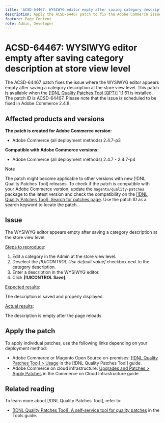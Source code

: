 ```yaml
---
title: 'ACSD-64467: WYSIWYG editor empty after saving category description at store view level'
description: Apply the ACSD-64467 patch to fix the Adobe Commerce issue where the WYSIWYG editor appears empty after saving a category description at the store view level.
feature: Page Content
role: Admin, Developer
---
```

# ACSD-64467: WYSIWYG editor empty after saving category description at store view level

The ACSD-64467 patch fixes the issue where the WYSIWYG editor appears empty after saving a category description at the store view level. This patch is available when the [[!DNL Quality Patches Tool (QPT)]](/help/tools/quality-patches-tool/quality-patches-tool-to-self-serve-quality-patches.md) 1.1.61 is installed. The patch ID is ACSD-64467. Please note that the issue is scheduled to be fixed in Adobe Commerce 2.4.8.

## Affected products and versions

**The patch is created for Adobe Commerce version:**

* Adobe Commerce (all deployment methods) 2.4.7-p3

**Compatible with Adobe Commerce versions:**

* Adobe Commerce (all deployment methods) 2.4.7 - 2.4.7-p4

>[!NOTE]
>
>The patch might become applicable to other versions with new [!DNL Quality Patches Tool] releases. To check if the patch is compatible with your Adobe Commerce version, update the `magento/quality-patches` package to the latest version and check the compatibility on the [[!DNL Quality Patches Tool]: Search for patches page](https://experienceleague.adobe.com/tools/commerce-quality-patches/index.html). Use the patch ID as a search keyword to locate the patch.

## Issue

The WYSIWYG editor appears empty after saving a category description at the store view level.

<u>Steps to reproduce</u>:

1. Edit a category in the Admin at the store view level.
1. Deselect the *[!UICONTROL Use default value]* checkbox next to the category description.
1. Enter a description in the WYSIWYG editor.
1. Click **[!UICONTROL Save]**.

<u>Expected results</u>: 

The description is saved and properly displayed.

<u>Actual results</u>:

The description is empty after the page reloads.

## Apply the patch

To apply individual patches, use the following links depending on your deployment method:

* Adobe Commerce or Magento Open Source on-premises: [[!DNL Quality Patches Tool] > Usage](/help/tools/quality-patches-tool/usage.md) in the [!DNL Quality Patches Tool] guide.
* Adobe Commerce on cloud infrastructure: [Upgrades and Patches > Apply Patches](https://experienceleague.adobe.com/docs/commerce-cloud-service/user-guide/develop/upgrade/apply-patches.html) in the Commerce on Cloud Infrastructure guide.

## Related reading

To learn more about [!DNL Quality Patches Tool], refer to:

* [[!DNL Quality Patches Tool]: A self-service tool for quality patches](/help/tools/quality-patches-tool/quality-patches-tool-to-self-serve-quality-patches.md) in the Tools guide.
